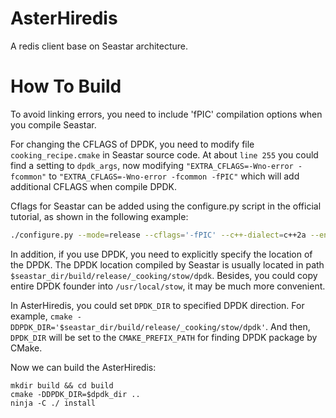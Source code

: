 # AsterHiredis
A redis client base on Seastar architecture.
  
  

# How To Build
To avoid linking errors, you need to include 'fPIC' compilation options when you compile Seastar. 

For changing the CFLAGS of DPDK, you need to modify file `cooking_recipe.cmake` in Seastar source code. At about `line 255` you could find a setting to `dpdk_args`, now modifying `"EXTRA_CFLAGS=-Wno-error -fcommon"` to `"EXTRA_CFLAGS=-Wno-error -fcommon -fPIC"` which will add additional CFLAGS when compile DPDK.

Cflags for Seastar can be added using the configure.py script in the official tutorial, as shown in the following example:

```bash
./configure.py --mode=release --cflags='-fPIC' --c++-dialect=c++2a --enable-dpdk
```
  
  
In addition, if you use DPDK, you need to explicitly specify the location of the DPDK. 
The DPDK location compiled by Seastar is usually located in path `$seastar_dir/build/release/_cooking/stow/dpdk`. 
Besides, you could copy entire DPDK founder into `/usr/local/stow`, it may be much more convenient.  

In AsterHiredis, you could set ``DPDK_DIR`` to specified DPDK direction. For example, `cmake -DDPDK_DIR='$seastar_dir/build/release/_cooking/stow/dpdk'`. And then, ``DPDK_DIR`` will be set to the ``CMAKE_PREFIX_PATH`` for finding DPDK package by CMake.
  
Now we can build the AsterHiredis:
```
mkdir build && cd build
cmake -DDPDK_DIR=$dpdk_dir ..
ninja -C ./ install
```
